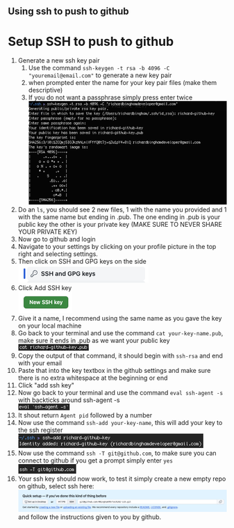 ## Using ssh to push to github
# Setup SSH to push to github
1) Generate a new ssh key pair
   1) Use the command `ssh-keygen -t rsa -b 4096 -C "youremail@email.com"` to generate a new key pair
   2) when prompted enter the name for your key pair files (make them descriptive)
   3) If you do not want a passphrase simply press enter twice
   ![Generate key pair](../../../readme-images/generate-key-pair.png)
2) Do an `ls`, you should see 2 new files, 1 with the name you provided and 1 with the same name but ending in .pub. The one ending in .pub is your public key the other is your private key (MAKE SURE TO NEVER SHARE YOUR PRIVATE KEY)
3) Now go to github and login
4) Navigate to your settings by clicking on your profile picture in the top right and selecting settings.
5) Then click on SSH and GPG keys on the side<br>
   ![SSH key setting on github](../../../readme-images/ssh-key-setting-on-github.png)
6) Click Add SSH key<br>
   ![New SSH key button](../../../readme-images/new-ssh-key-button.png)
7) Give it a name, I recommend using the same name as you gave the key on your local machine
8) Go back to your terminal and use the command `cat your-key-name.pub`, make sure it ends in .pub as we want your public key<br>
   ![Command to get public key](../../../readme-images/command-to-get-public-key.png)
9)  Copy the output of that command, it should begin with `ssh-rsa` and end with your email
10) Paste that into the key textbox in the github settings and make sure there is no extra whitespace at the beginning or end
11) Click "add ssh key"
12) Now go back to your terminal and use the command `eval ssh-agent -s` with backticks around ssh-agent -s<br>
    ![Eval SSH commad](../../../readme-images/eval-ssh-commad.png)
13) It shout return `Agent pid` followed by a number
14) Now use the command `ssh-add your-key-name`, this will add your key to the ssh register<br>
    ![SSH add command](../../../readme-images/ssh-add-command.png)
15) Now use the command `ssh -T git@github.com`, to make sure you can connect to github if you get a prompt simply enter `yes`<br>
    ![Test SSH command](../../../readme-images/test-ssh-command.png)
16) Your ssh key should now work, to test it simply create a new empty repo on github, select ssh here:<br>
![SSH option for repo setup](../../../readme-images/ssh-option-for-repo-setup.png)<br>
and follow the instructions given to you by github.